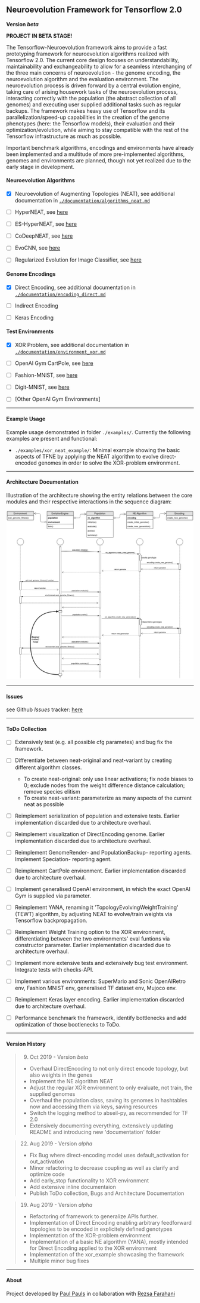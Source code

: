 ## Neuroevolution Framework for Tensorflow 2.0 ##

**Version _beta_**

**PROJECT IN BETA STAGE!**

The Tensorflow-Neuroevolution framework aims to provide a fast prototyping framework for neuroevolution algorithms realized with Tensorflow 2.0. The current core design focuses on understandability, maintainability and exchangeability to allow for a seamless interchanging of the three main concerns of neuroevolution - the genome encoding, the neuroevolution algorithm and the evaluation environment. The neuroevolution process is driven forward by a central evolution engine, taking care of arising housework tasks of the neuroevolution process, interacting correctly with the population (the abstract collection of all genomes) and executing user supplied additional tasks such as regular backups.
The framework makes heavy use of Tensorflow and its parallelization/speed-up capabilities in the creation of the genome phenotypes (here: the Tensorflow models), their evaluation and their optimization/evolution, while aiming to stay compatible with the rest of the Tensorflow infrastructure as much as possible.

Important benchmark algorithms, encodings and environments have already been implemented and a multitude of more pre-implemented algorithms, genomes and environments are planned, though not yet realized due to the early stage in development.

#### Neuroevolution Algorithms ####

* [X] Neuroevolution of Augmenting Topologies (NEAT), see additional documentation in [`./documentation/algorithms_neat.md`](https://github.com/PaulPauls/Tensorflow-Neuroevolution/blob/master/documentation/algorithm_neat.md)
* [ ] HyperNEAT, see [here](http://axon.cs.byu.edu/~dan/778/papers/NeuroEvolution/stanley3**.pdf)
* [ ] ES-HyperNEAT, see [here](http://citeseerx.ist.psu.edu/viewdoc/summary?doi=10.1.1.365.4332)
* [ ] CoDeepNEAT, see [here](https://arxiv.org/abs/1703.00548)
* [ ] EvoCNN, see [here](https://arxiv.org/abs/1710.10741)
* [ ] Regularized Evolution for Image Classifier, see [here](https://arxiv.org/abs/1802.01548)


#### Genome Encodings ####

* [X] Direct Encoding, see additional documentation in [`./documentation/encoding_direct.md`](https://github.com/PaulPauls/Tensorflow-Neuroevolution/blob/master/documentation/encoding_direct.md)
* [ ] Indirect Encoding 
* [ ] Keras Encoding


#### Test Environments ####

* [X] XOR Problem, see additional documentation in [`./documentation/environment_xor.md`](https://github.com/PaulPauls/Tensorflow-Neuroevolution/blob/master/documentation/environment_xor.md)
* [ ] OpenAI Gym CartPole, see [here](http://gym.openai.com/envs/CartPole-v1/)
* [ ] Fashion-MNIST, see [here](https://research.zalando.com/welcome/mission/research-projects/fashion-mnist/)
* [ ] Digit-MNIST, see [here](http://yann.lecun.com/exdb/mnist/)
* [ ] \[Other OpenAI Gym Environments\]



--------------------------------------------------------------------------------

#### Example Usage ####

Example usage demonstrated in folder `./examples/`. Currently the following examples are present and functional:

* `./examples/xor_neat_example/`: Minimal example showing the basic aspects of TFNE by applying the NEAT algorithm to evolve direct-encoded genomes in order to solve the XOR-problem environment.



--------------------------------------------------------------------------------

#### Architecture Documentation ####

Illustration of the architecture showing the entity relations between the core modules and their respective interactions in the sequence diagram:

![Architecture Illustration](https://raw.githubusercontent.com/PaulPauls/Tensorflow-Neuroevolution/master/documentation/illustration_entity_sequence_diagram_tfne.png)



--------------------------------------------------------------------------------

#### Issues ####

see Github _Issues_ tracker: [here](https://github.com/PaulPauls/Tensorflow-Neuroevolution/issues)



--------------------------------------------------------------------------------

#### ToDo Collection ####

* [ ] Extensively test (e.g. all possible cfg parametes) and bug fix the framework.

* [ ] Differentiate between neat-original and neat-variant by creating different algorithm classes.
    * To create neat-original: only use linear activations; fix node biases to 0; exclude nodes from the weight difference distance calculation; remove species elitism
    * To create neat-variant: parameterize as many aspects of the current neat as possible

* [ ] Reimplement serialization of population and extensive tests. Earlier implementation discarded due to architecture overhaul.

* [ ] Reimplement visualization of DirectEncoding genome. Earlier implementation discarded due to architecture overhaul.

* [ ] Reimplement GenomeRender- and PopulationBackup- reporting agents. Implement Speciation- reporting agent.

* [ ] Reimplement CartPole environment. Earlier implementation discarded due to architecture overhaul.
      
* [ ] Implement generalised OpenAI environment, in which the exact OpenAI Gym is supplied via parameter.

* [ ] Reimplement YANA, renaming it 'TopologyEvolvingWeightTraining' (TEWT) algorithm, by adjusting NEAT to evolve/train weights via Tensorflow backpropagation.

* [ ] Reimplement Weight Training option to the XOR environment, differentiating between the two environments' eval funtions via constructor parameter. Earlier implementation discarded due to architecture overhaul.

* [ ] Implement more extensive tests and extensively bug test environment. Integrate tests with checks-API.

* [ ] Implement various environments: SuperMario and Sonic OpenAIRetro env, Fashion MNIST env, generalised TF dataset env, Mujoco env.

* [ ] Reimplement Keras layer encoding. Earlier implementation discarded due to architecture overhaul.

* [ ] Performance benchmark the framework, identify bottlenecks and add optimization of those bootlenecks to ToDo.



--------------------------------------------------------------------------------

#### Version History ####

> 09. Oct 2019 - Version _beta_
> * Overhaul DirectEncoding to not only direct encode topology, but also weights in the genes
> * Implement the NE algorithm NEAT
> * Adjust the regular XOR environment to only evaluate, not train, the supplied genomes
> * Overhaul the population class, saving its genomes in hashtables now and accessing them via keys, saving resources
> * Switch the logging method to abseil-py, as recommended for TF 2.0
> * Extensively documenting everything, extensively updating README and introducing new 'documentation' folder

> 22. Aug 2019 - Version _alpha_
> * Fix Bug where direct-encoding model uses default_activation for out_activation
> * Minor refactoring to decrease coupling as well as clarify and optimize code
> * Add early_stop functionality to XOR environment
> * Add extensive inline documentaion
> * Publish ToDo collection, Bugs and Architecture Documentation 

> 19. Aug 2019 - Version _alpha_
> * Refactoring of framework to generalize APIs further. 
> * Implementation of Direct Encoding enabling arbitrary feedforward topologies to be encoded in explicitely defined genotypes
> * Implementation of the XOR-problem environment
> * Implementation of a basic NE algorithm (YANA), mostly intended for Direct Encoding applied to the XOR environment
> * Implementation of the xor_example showcasing the framework
> * Multiple minor bug fixes



--------------------------------------------------------------------------------

#### About ####

Project developed by [Paul Pauls](https://github.com/PaulPauls) in collaboration with [Rezsa Farahani](https://github.com/rezsa)



